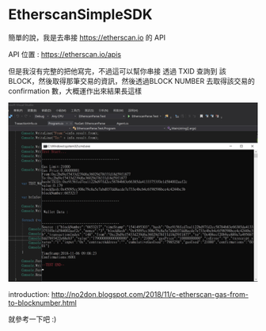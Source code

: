 # EtherscanSimpleSDK

簡單的說，我是去串接 https://etherscan.io 的 API　

API 位置 : https://etherscan.io/apis

但是我沒有完整的把他寫完，不過這可以幫你串接 透過 TXID 查詢到 該 BLOCK，然後取得那筆交易的資訊，然後透過BLOCK NUMBER 去取得該交易的 confirmation 數，大概運作出來結果長這樣

![alt SampleResult](https://github.com/donma/EtherscanSimpleSDK/blob/master/result1.jpg?raw=true)


introduction: http://no2don.blogspot.com/2018/11/c-etherscan-gas-from-to-blocknumber.html


就參考一下吧 :)
